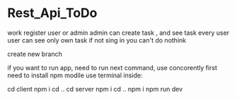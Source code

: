 # Rest_Api_ToDo

work register user or admin
admin can create task , and see task every user
user can see only own task
if not sing in you can't do nothink

create new branch

if you want to run app, need to run next command, use concorently
first need to install npm modile use terminal inside:

cd client 
npm i
cd ..
cd server
npm i
cd ..
npm i
npm run dev